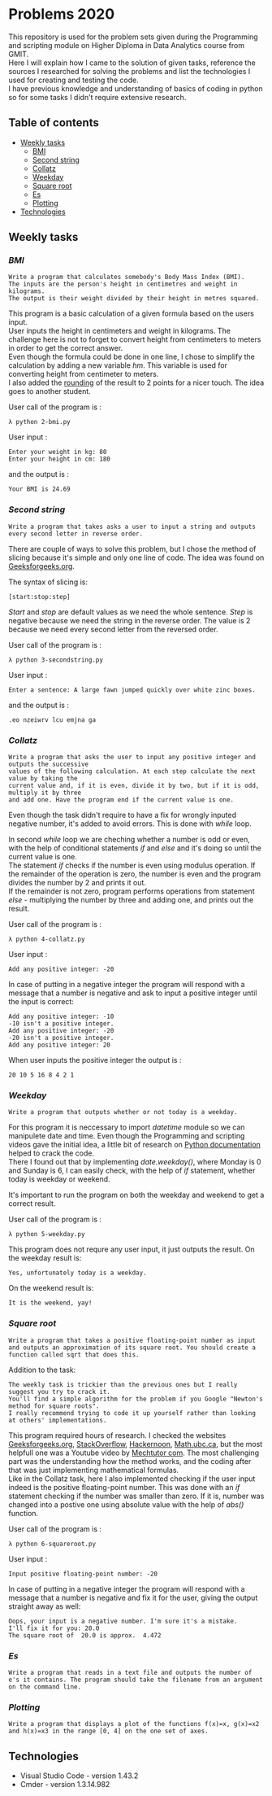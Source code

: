 # Problems 2020


This repository is used for the problem sets given during the Programming and scripting module on Higher Diploma in Data Analytics course from GMIT.\
Here I will explain how I came to the solution of given tasks, reference the sources I researched for solving the problems and list the technologies I used for creating and testing the code.\
I have previous knowledge and understanding of basics of coding in python so for some tasks I didn't require extensive research.


## Table of contents
* [Weekly tasks](#weekly-tasks)
    * [BMI](#bmi)
    * [Second string](#second-string)
    * [Collatz](#collatz)
    * [Weekday](#weekday)
    * [Square root](#square-root)
    * [Es](#es)
    * [Plotting](#plotting)
* [Technologies](#technologies)


## Weekly tasks

### ***BMI***

    Write a program that calculates somebody's Body Mass Index (BMI). 
    The inputs are the person's height in centimetres and weight in kilograms. 
    The output is their weight divided by their height in metres squared. 

This program is a basic calculation of a given formula based on the users input.\
User inputs the height in centimeters and weight in kilograms. The challenge here is not to forget to convert height from centimeters to meters in order to get the correct answer.\
Even though the formula could be done in one line, I chose to simplify the calculation by adding a new variable *hm*. This variable is used for converting height from centimeter to meters.\
I also added the [rounding](https://www.geeksforgeeks.org/round-function-python) of the result to 2 points for a nicer touch. The idea goes to another student.

User call of the program is :

```
λ python 2-bmi.py
```
User input :
```
Enter your weight in kg: 80
Enter your height in cm: 180
```
and the output is :

```
Your BMI is 24.69
```
  ### ***Second string***

    Write a program that takes asks a user to input a string and outputs every second letter in reverse order. 

There are couple of ways to solve this problem, but I chose the method of slicing because it's simple and only one line of code. The idea was found on [Geeksforgeeks.org](https://www.geeksforgeeks.org/reverse-string-python-5-different-ways/).

The syntax of slicing is:
``` 
[start:stop:step]
```
*Start* and *stop* are default values as we need the whole sentence. *Step* is negative because we need the string in the reverse order. The value is 2 because we need every second letter from the reversed order.

User call of the program is :

```
λ python 3-secondstring.py
```
User input :
```
Enter a sentence: A large fawn jumped quickly over white zinc boxes.
```
and the output is :

```
.eo nzeiwrv lcu emjna ga
```

  ### ***Collatz***
    
    Write a program that asks the user to input any positive integer and outputs the successive 
    values of the following calculation. At each step calculate the next value by taking the 
    current value and, if it is even, divide it by two, but if it is odd, multiply it by three 
    and add one. Have the program end if the current value is one.

Even though the task didn't require to have a fix for wrongly inputed negative number, it's added to avoid errors. This is done with *while* loop.

In second *while* loop we are cheching whether a number is odd or even, with the help of conditional statements *if* and *else* and it's doing so until the current value is one.\
The statement *if* checks if the number is even using modulus operation. If the remainder of the operation is zero, the number is even and the program divides the number by 2 and prints it out.\
If the remainder is not zero, program performs operations from statement *else* - multiplying the number by three and adding one, and prints out the result.


User call of the program is :

```
λ python 4-collatz.py
```
User input :
```
Add any positive integer: -20
```
In case of putting in a negative integer the program will respond with a message that a number is negative and ask to input a positive integer until the input is correct:
```
Add any positive integer: -10
-10 isn't a positive integer.
Add any positive integer: -20
-20 isn't a positive integer.
Add any positive integer: 20
```

When user inputs the positive integer the output is :

```
20 10 5 16 8 4 2 1
```

  ### ***Weekday***

    Write a program that outputs whether or not today is a weekday.

For this program it is neccessary to import *datetime* module so we can manipulete date and time. Even though the Programming and scripting videos gave the initial idea, a little bit of research on [Python documentation](https://docs.python.org/3/library/datetime.html#datetime.datetime.now) helped to crack the code.\
There I found out that by implementing *date.weekday()*, where Monday is 0 and Sunday is 6, I can easily check, with the help of *if* statement, whether today is weekday or weekend.

It's important to run the program on both the weekday and weekend to get a correct result.

User call of the program is :

```
λ python 5-weekday.py
```
This program does not requre any user input, it just outputs the result.
On the weekday result is:
```
Yes, unfortunately today is a weekday.
```
On the weekend result is:
```
It is the weekend, yay!
```


  ### ***Square root***

    Write a program that takes a positive floating-point number as input and outputs an approximation of its square root. You should create a function called sqrt that does this.

Addition to the task: 
    
    The weekly task is trickier than the previous ones but I really suggest you try to crack it.
    You'll find a simple algorithm for the problem if you Google "Newton's method for square roots".
    I really recommend trying to code it up yourself rather than looking at others' implementations.

This program required hours of research. I checked the websites [Geeksforgeeks.org](https://www.geeksforgeeks.org/program-for-newton-raphson-method/), [StackOverflow](https://stackoverflow.com/questions/12850100/finding-the-square-root-using-newtons-method-errors), [Hackernoon](https://hackernoon.com/calculating-the-square-root-of-a-number-using-the-newton-raphson-method-a-how-to-guide-yr4e32zo), [Math.ubc.ca](https://www.math.ubc.ca/~pwalls/math-python/roots-optimization/newton/), but the most helpfull one was a Youtube video by [Mechtutor com](https://www.youtube.com/watch?v=szQUIRPrAgQ). The most challenging part was the understanding how the method works, and the coding after that was just implementing mathematical formulas.\
Like in the Collatz task, here I also implemented checking if the user input indeed is the positive floating-point number. This was done with an *if* statement checking if the number was smaller than zero. If it is, number was changed into a postive one using absolute value with the help of *abs()* function.

User call of the program is :

```
λ python 6-squareroot.py
```
User input :
```
Input positive floating-point number: -20
```
In case of putting in a negative integer the program will respond with a message that a number is negative and fix it for the user, giving the output straight away as well:
```
Oops, your input is a negative number. I'm sure it's a mistake.
I'll fix it for you: 20.0
The square root of  20.0 is approx.  4.472
```


  ### ***Es***

    Write a program that reads in a text file and outputs the number of e's it contains. The program should take the filename from an argument on the command line. 

  ### ***Plotting***
    
    Write a program that displays a plot of the functions f(x)=x, g(x)=x2 and h(x)=x3 in the range [0, 4] on the one set of axes. 

## Technologies

  * Visual Studio Code - version 1.43.2
  * Cmder - version 1.3.14.982



